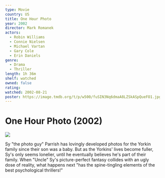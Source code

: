 ```yaml
---
type: Movie
country: US
title: One Hour Photo
year: 2002
director: Mark Romanek
actors:
  - Robin Williams
  - Connie Nielsen
  - Michael Vartan
  - Gary Cole
  - Erin Daniels
genre:
  - Drama
  - Thriller
length: 1h 36m
shelf: watched
owned: false
rating:
watched: 2002-08-21
poster: https://image.tmdb.org/t/p/w500/fuSIN3Nq6dmaA8LZSkASpQueFO1.jpg
---
```


# One Hour Photo (2002)

![](https://image.tmdb.org/t/p/w500/fuSIN3Nq6dmaA8LZSkASpQueFO1.jpg)

Sy "the photo guy" Parrish has lovingly developed photos for the Yorkin family since their son was a baby. But as the Yorkins' lives become fuller, Sy's only seems lonelier, until he eventually believes he's part of their family. When "Uncle" Sy's picture-perfect fantasy collides with an ugly dose of reality, what happens next "has the spine-tingling elements of the best psychological thrillers!"